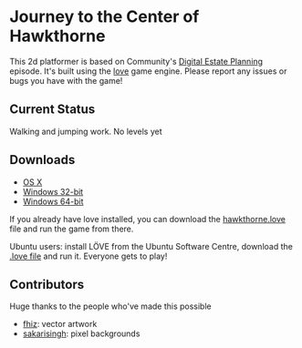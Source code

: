 # Journey to the Center of Hawkthorne

This 2d platformer is based on Community's [Digital Estate Planning][estate]
episode. It's built using the [love](https://love2d.org/) game engine. Please
report any issues or bugs you have with the game!

[estate]: http://en.wikipedia.org/wiki/Digital_Estate_Planning

## Current Status

Walking and jumping work. No levels yet

## Downloads
 
- [OS X][osx]
- [Windows 32-bit][win32]
- [Windows 64-bit][win64]

If you already have love installed, you can download the
[hawkthorne.love][love] file and run the game from there.

Ubuntu users: install LÖVE from the Ubuntu Software Centre, download the [.love
file][love] and run it. Everyone gets to play!
 

[love]: https://github.com/downloads/kyleconroy/hawkthorne-journey/hawkthorne.love
[osx]:  https://github.com/downloads/kyleconroy/hawkthorne-journey/hawkthorne-osx.zip
[win32]:  https://github.com/downloads/kyleconroy/hawkthorne-journey/hawkthorne-win-x86.zip
[win64]:  https://github.com/downloads/kyleconroy/hawkthorne-journey/hawkthorne-win-x64.zip

## Contributors

Huge thanks to the people who've made this possible

- [fhiz](http://www.reddit.com/user/fhiz): vector artwork
- [sakarisingh](http://sakarisingh.deviantart.com/): pixel backgrounds
